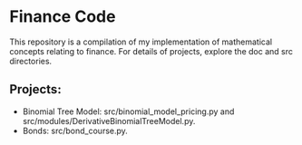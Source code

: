 # Finance Code

This repository is a compilation of my implementation of mathematical concepts relating to finance. For details of 
projects, explore the doc and src directories.

## Projects:

- Binomial Tree Model: src/binomial_model_pricing.py and src/modules/DerivativeBinomialTreeModel.py.
- Bonds: src/bond_course.py.